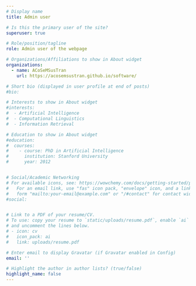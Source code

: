 ```yaml
---
# Display name
title: Admin user

# Is this the primary user of the site?
superuser: true

# Role/position/tagline
role: Admin user of the webpage

# Organizations/Affiliations to show in About widget
organizations:
  - name: ACoSeMSusTran
    url: https://acosemsustran.github.io/software/

# Short bio (displayed in user profile at end of posts)
#bio:

# Interests to show in About widget
#interests:
#  - Artificial Intelligence
#  - Computational Linguistics
#  - Information Retrieval

# Education to show in About widget
#education:
#  courses:
#    - course: PhD in Artificial Intelligence
#      institution: Stanford University
#      year: 2012


# Social/Academic Networking
# For available icons, see: https://wowchemy.com/docs/getting-started/page-builder/#icons
#   For an email link, use "fas" icon pack, "envelope" icon, and a link in the
#   form "mailto:your-email@example.com" or "/#contact" for contact widget.
#social:


# Link to a PDF of your resume/CV.
# To use: copy your resume to `static/uploads/resume.pdf`, enable `ai` icons in `params.toml`,
# and uncomment the lines below.
# - icon: cv
#   icon_pack: ai
#   link: uploads/resume.pdf

# Enter email to display Gravatar (if Gravatar enabled in Config)
email: ''

# Highlight the author in author lists? (true/false)
highlight_name: false
---
```

